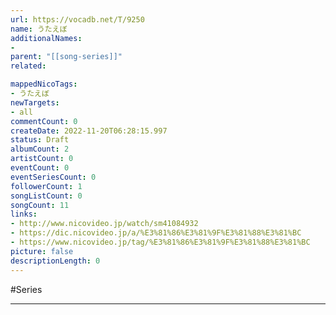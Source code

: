 ```yaml
---
url: https://vocadb.net/T/9250
name: うたえぼ
additionalNames: 
- 
parent: "[[song-series]]"
related:

mappedNicoTags:
- うたえぼ
newTargets:
- all
commentCount: 0
createDate: 2022-11-20T06:28:15.997
status: Draft
albumCount: 2
artistCount: 0
eventCount: 0
eventSeriesCount: 0
followerCount: 1
songListCount: 0
songCount: 11
links: 
- http://www.nicovideo.jp/watch/sm41084932
- https://dic.nicovideo.jp/a/%E3%81%86%E3%81%9F%E3%81%88%E3%81%BC
- https://www.nicovideo.jp/tag/%E3%81%86%E3%81%9F%E3%81%88%E3%81%BC
picture: false
descriptionLength: 0
---
```


#Series



---

